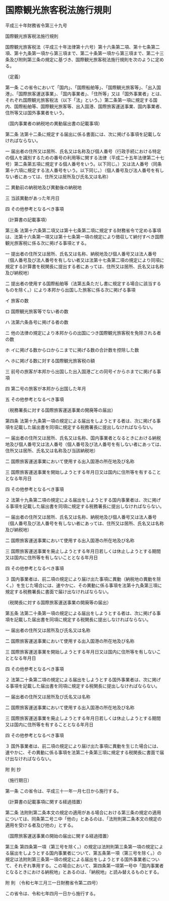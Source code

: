 # 国際観光旅客税法施行規則

平成三十年財務省令第三十九号

国際観光旅客税法施行規則

国際観光旅客税法（平成三十年法律第十六号）第十六条第二項、第十七条第二項、第十九条第一項から第三項まで、第二十条第一項から第三項まで、第二十三条及び附則第三条の規定に基づき、国際観光旅客税法施行規則を次のように定める。

（定義）

第一条 この省令において「国内」、「国際船舶等」、「国際観光旅客等」、「出入国港」、「国際旅客運送事業」、「国内事業者」、「住所等」又は「国外事業者」とは、それぞれ国際観光旅客税法（以下「法」という。）第二条第一項に規定する国内、国際船舶等、国際観光旅客等、出入国港、国際旅客運送事業、国内事業者、住所等又は国外事業者をいう。

（国内事業者の納税地の異動届出書の記載事項）

第二条 法第十二条に規定する届出に係る書面には、次に掲げる事項を記載しなければならない。

一 届出者の住所又は居所、氏名又は名称及び個人番号（行政手続における特定の個人を識別するための番号の利用等に関する法律（平成二十五年法律第二十七号）第二条第五項に規定する個人番号をいう。以下同じ。）又は法人番号（同条第十六項に規定する法人番号をいう。以下同じ。）（個人番号及び法人番号を有しない者にあっては、住所又は居所及び氏名又は名称）

二 異動前の納税地及び異動後の納税地

三 当該異動があった年月日

四 その他参考となるべき事項

（計算書の記載事項）

第三条 法第十六条第二項又は第十七条第二項に規定する財務省令で定める事項は、法第十六条第一項又は第十七条第一項の規定により徴収して納付すべき国際観光旅客税に係る次に掲げる事項とする。

一 提出者の住所又は居所、氏名又は名称、納税地及び個人番号又は法人番号（個人番号及び法人番号を有しない者又は法第十七条第二項の規定により同項に規定する計算書を税関長に提出する者にあっては、住所又は居所、氏名又は名称及び納税地）

二 提出者の使用する国際船舶等（法第五条ただし書に規定する場合に該当するものを除く。）により本邦から出国した旅客に係る次に掲げる事項

イ 旅客の数

ロ 国際観光旅客等でない者の数

ハ 法第六条各号に掲げる者の数

ニ 他の法律の規定により本邦からの出国につき国際観光旅客税を免除される者の数

ホ イに掲げる数からロからニまでに掲げる数の合計数を控除した数

ヘ ホに掲げる数に対する国際観光旅客税の額

三 前号の旅客が本邦から出国した出入国港ごとの同号イからホまでに掲げる事項

四 第二号の旅客が本邦から出国した年月

五 その他参考となるべき事項

（税務署長に対する国際旅客運送事業の開廃等の届出）

第四条 法第十九条第一項の規定による届出をしようとする者は、次に掲げる事項を記載した届出書を同項に規定する税務署長に提出しなければならない。

一 届出者の住所又は居所、氏名又は名称、国内事業者となるときにおける納税地及び個人番号又は法人番号（個人番号及び法人番号を有しない者にあっては、住所又は居所、氏名又は名称及び当該納税地）

二 国際旅客運送事業において使用する出入国港の所在地及び名称

三 国際旅客運送事業を開始しようとする年月日又は国内に住所等を有することとなる年月日

四 その他参考となるべき事項

２ 法第十九条第二項の規定による届出をしようとする国内事業者は、次に掲げる事項を記載した届出書を同項に規定する税務署長に提出しなければならない。

一 届出者の住所又は居所、氏名又は名称、納税地及び個人番号又は法人番号（個人番号及び法人番号を有しない者にあっては、住所又は居所、氏名又は名称及び納税地）

二 国際旅客運送事業において使用する出入国港の所在地及び名称

三 国際旅客運送事業を廃止しようとする年月日若しくは休止しようとする期間又は国内に住所等を有しないこととなる年月日

四 その他参考となるべき事項

３ 国内事業者は、前二項の規定により届け出た事項に異動（納税地の異動を除く。）を生じた場合には、速やかに、その異動に係る事項を法第十九条第三項に規定する税務署長に書面で届け出なければならない。

（税関長に対する国際旅客運送事業の開廃等の届出）

第五条 法第二十条第一項の規定による届出をしようとする者は、次に掲げる事項を記載した届出書を同項に規定する税関長に提出しなければならない。

一 届出者の住所又は居所及び氏名又は名称

二 国際旅客運送事業において使用する出入国港の所在地及び名称

三 国際旅客運送事業を開始しようとする年月日又は国内に住所等を有しないこととなる年月日

四 その他参考となるべき事項

２ 法第二十条第二項の規定による届出をしようとする国外事業者は、次に掲げる事項を記載した届出書を同項に規定する税関長に提出しなければならない。

一 届出者の住所又は居所及び氏名又は名称

二 国際旅客運送事業において使用する出入国港の所在地及び名称

三 国際旅客運送事業を廃止しようとする年月日若しくは休止しようとする期間又は国内に住所等を有することとなる年月日

四 その他参考となるべき事項

３ 国外事業者は、前二項の規定により届け出た事項に異動を生じた場合には、速やかに、その異動に係る事項を法第二十条第三項に規定する税関長に書面で届け出なければならない。

附 則 抄

（施行期日）

第一条 この省令は、平成三十一年一月七日から施行する。

（計算書の記載事項に関する経過措置）

第二条 法附則第二条本文の規定の適用がある場合における第三条の規定の適用については、同条第二号ニ中「他の」とあるのは、「法附則第二条本文の規定の適用を受ける者及び他の」とする。

（国際旅客運送事業の開始の届出に関する経過措置）

第三条 第四条第一項（第三号を除く。）の規定は法附則第三条第一項の規定による届出をしようとする国内事業者について、第五条第一項（第三号を除く。）の規定は法附則第三条第一項の規定による届出をしようとする国外事業者について、それぞれ準用する。この場合において、第四条第一項第一号中「国内事業者となるときにおける納税地」とあるのは、「納税地」と読み替えるものとする。

附 則 （令和七年三月三一日財務省令第二四号）

この省令は、令和七年四月一日から施行する。
